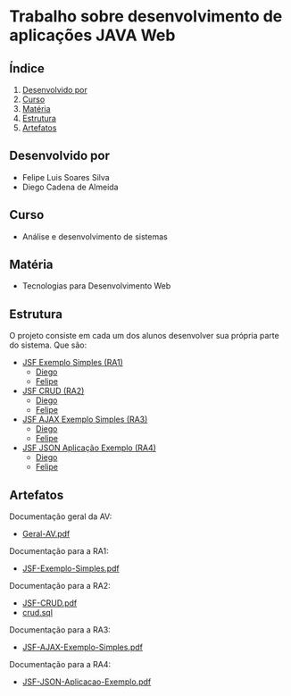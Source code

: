 # Trabalho sobre desenvolvimento de aplicações JAVA Web

## Índice
1. [Desenvolvido por](#desenvolvido-por)
2. [Curso](#curso)
3. [Matéria](#matéria)
4. [Estrutura](#estrutura)
5. [Artefatos](#artefatos)

## Desenvolvido por
- Felipe Luis Soares Silva
- Diego Cadena de Almeida

## Curso
- Análise e desenvolvimento de sistemas

## Matéria
- Tecnologias para Desenvolvimento Web

## Estrutura
O projeto consiste em cada um dos alunos desenvolver sua própria parte do sistema. Que são:

- [JSF Exemplo Simples (RA1)](https://github.com/felipelssilva/pucpr-twd-group-control-version/tree/main/JSF-Exemplo-Simples)
    - [Diego](https://github.com/felipelssilva/pucpr-twd-group-control-version/tree/main/JSF-Exemplo-Simples/Diego)
    - [Felipe](https://github.com/felipelssilva/pucpr-twd-group-control-version/tree/main/JSF-Exemplo-Simples/Felipe)
- [JSF CRUD (RA2)](https://github.com/felipelssilva/pucpr-twd-group-control-version/tree/main/JSF-CRUD)
    - [Diego](https://github.com/felipelssilva/pucpr-twd-group-control-version/tree/main/JSF-CRUD/Diego)
    - [Felipe](https://github.com/felipelssilva/pucpr-twd-group-control-version/tree/main/JSF-CRUD/Felipe)
- [JSF AJAX Exemplo Simples (RA3)](https://github.com/felipelssilva/pucpr-twd-group-control-version/tree/main/JSF-AJAX-Exemplo-Simples)
    - [Diego](https://github.com/felipelssilva/pucpr-twd-group-control-version/tree/main/JSF-AJAX-Exemplo-Simples/Diego)
    - [Felipe](https://github.com/felipelssilva/pucpr-twd-group-control-version/tree/main/JSF-AJAX-Exemplo-Simples/Felipe)
- [JSF JSON Aplicação Exemplo (RA4)](https://github.com/felipelssilva/pucpr-twd-group-control-version/tree/main/JSF-JSON-Aplicacao-Exemplo)
    - [Diego](https://github.com/felipelssilva/pucpr-twd-group-control-version/tree/main/JSF-JSON-Aplicacao-Exemplo/Diego)
    - [Felipe](https://github.com/felipelssilva/pucpr-twd-group-control-version/tree/main/JSF-JSON-Aplicacao-Exemplo/Felipe)

## Artefatos

Documentação geral da AV: 
- [Geral-AV.pdf](https://github.com/felipelssilva/pucpr-twd-group-control-version/tree/main/documentacao/Geral-AV.pdf)

Documentação para a RA1:
- [JSF-Exemplo-Simples.pdf](https://github.com/felipelssilva/pucpr-twd-group-control-version/tree/main/JSF-Exemplo-Simples/documentacao/JSF-Exemplo-Simples.pdf)

Documentação para a RA2:
- [JSF-CRUD.pdf](https://github.com/felipelssilva/pucpr-twd-group-control-version/tree/main/JSF-CRUD/documentacao/JSF-CRUD.pdf)
- [crud.sql](https://github.com/felipelssilva/pucpr-twd-group-control-version/tree/main/JSF-CRUD/documentacao/crud.sql)

Documentação para a RA3:
- [JSF-AJAX-Exemplo-Simples.pdf](https://github.com/felipelssilva/pucpr-twd-group-control-version/tree/main/JSF-AJAX-Exemplo-Simples/documentacao/JSF-AJAX-Exemplo-Simples.pdf)

Documentação para a RA4:
- [JSF-JSON-Aplicacao-Exemplo.pdf](https://github.com/felipelssilva/pucpr-twd-group-control-version/tree/main/JSF-JSON-Aplicacao-Exemplo/documentacao/JSF-JSON-Aplicacao-Exemplo.pdf)

